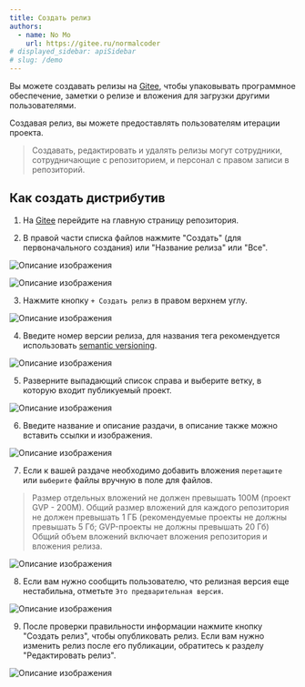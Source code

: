 ```yaml
---
title: Создать релиз
authors:
  - name: No Mo
    url: https://gitee.ru/normalcoder
# displayed_sidebar: apiSidebar
# slug: /demo
---
```


Вы можете создавать релизы на [Gitee], чтобы упаковывать программное обеспечение, заметки о релизе и вложения для загрузки другими пользователями.

Создавая релиз, вы можете предоставлять пользователям итерации проекта.

> Создавать, редактировать и удалять релизы могут сотрудники, сотрудничающие с репозиторием, и персонал с правом записи в репозиторий.

## Как создать дистрибутив

1. На [Gitee] перейдите на главную страницу репозитория.

2. В правой части списка файлов нажмите "Создать" (для первоначального создания) или "Название релиза" или "Все".

![Описание изображения](https://images.gitee.ru/uploads/images/2020/1126/115356_1d0310c8_8249553.jpeg "02.jpeg")

![Описание изображения](https://images.gitee.ru/uploads/images/2020/1126/115333_3c45bb5d_8249553.jpeg "01.jpeg")

3. Нажмите кнопку `+ Создать релиз` в правом верхнем углу.

![Описание изображения](https://images.gitee.ru/uploads/images/2020/1126/115437_2b091816_8249553.jpeg "03.jpeg")

4. Введите номер версии релиза, для названия тега рекомендуется использовать [semantic versioning](https://semver.org/lang/zh-CN/).

![Описание изображения](https://images.gitee.ru/uploads/images/2020/1126/115449_b2ac4158_8249553.jpeg "04.jpeg")

5. Разверните выпадающий список справа и выберите ветку, в которую входит публикуемый проект.

![Описание изображения](https://images.gitee.ru/uploads/images/2020/1126/115459_fce043f4_8249553.jpeg "05.jpeg")

6. Введите название и описание раздачи, в описание также можно вставить ссылки и изображения.

![Описание изображения](https://images.gitee.ru/uploads/images/2020/1126/120023_15aa67fe_8249553.jpeg "06.jpeg")

7. Если к вашей раздаче необходимо добавить вложения `перетащите` или `выберите` файлы вручную в поле для файлов.

> Размер отдельных вложений не должен превышать 100М (проект GVP - 200М).
> Общий размер вложений для каждого репозитория не должен превышать 1 ГБ (рекомендуемые проекты не должны превышать 5 Гб; GVP-проекты не должны превышать 20 Гб)
> Общий объем вложений включает вложения репозитория и вложения релиза.

![Описание изображения](https://images.gitee.ru/uploads/images/2020/1126/124522_4e4e24ba_8249553.jpeg "08.jpeg")

8. Если вам нужно сообщить пользователю, что релизная версия еще нестабильна, отметьте `Это предварительная версия`.

![Описание изображения](https://images.gitee.ru/uploads/images/2020/1126/124533_2adadaaa_8249553.jpeg "09.jpeg")

9. После проверки правильности информации нажмите кнопку "Создать релиз", чтобы опубликовать релиз. Если вам нужно изменить релиз после его публикации, обратитесь к разделу "Редактировать релиз".

![Описание изображения](https://images.gitee.ru/uploads/images/2020/1126/124626_48b6df86_8249553.jpeg "10.jpeg")

[gitee]: https://gitee.ru